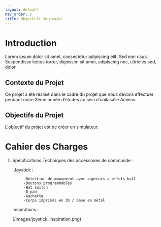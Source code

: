 ```yaml
---
layout: default
nav_order: 3
title: Objectifs du projet
---
```


# Introduction

Lorem ipsum dolor sit amet, consectetur adipiscing elit. Sed non risus. Suspendisse lectus tortor, dignissim sit amet, adipiscing nec, ultricies sed, dolor.

## Contexte du Projet

Ce projet a été réalisé dans le cadre du projet que nous devons effectuer pendant notre 3ème année d'études au sein d'unilasalle Amiens.

## Objectifs du Projet

L'objectif du projet est de créer un simulateur.

# Cahier des Charges

1. Spécifications Techniques des accessoires de commande :

    .Joystick :

            -Détection de mouvement avec capteurs a effets hall
            -Boutons programmables
            -Hat switch
            -D pad
            -Gachette
            -Corps imprimés en 3D / base en métal

    Inspirations : 
    
     (/images/joystick_inspiration.png) 